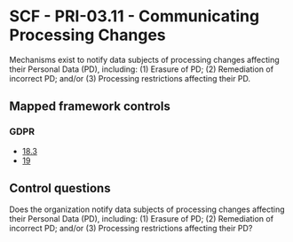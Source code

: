 # SCF - PRI-03.11 - Communicating Processing Changes
Mechanisms exist to notify data subjects of processing changes affecting their Personal Data (PD), including:
(1) Erasure of PD;
(2) Remediation of incorrect PD; and/or
(3) Processing restrictions affecting their PD.
## Mapped framework controls
### GDPR
- [18.3](../gdpr/18.md#183)
- [19](../gdpr/19.md)
  
## Control questions
Does the organization notify data subjects of processing changes affecting their Personal Data (PD), including:
 (1) Erasure of PD;
 (2) Remediation of incorrect PD; and/or
 (3) Processing restrictions affecting their PD?
  